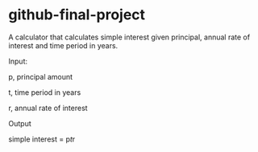 # github-final-project

A calculator that calculates simple interest given principal, annual rate of interest and time period in years.

Input:

p, principal amount

t, time period in years

r, annual rate of interest
   
Output

simple interest = p*t*r
